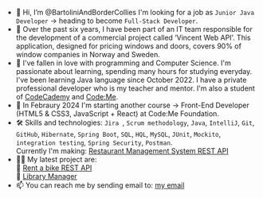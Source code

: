 - 👋 Hi, I’m @BartoliniAndBorderCollies I'm looking for a job as `Junior Java Developer` -> heading to become `Full-Stack Developer`.
- 🔭 Over the past six years, I have been part of an IT team responsible for the development of a commercial project called ‘Vincent Web API’. This application, designed for pricing windows and doors, covers 90% of window companies in Norway and Sweden.
- 👀 I've fallen in love with programming and Computer Science. I'm passionate about learning, spending many hours for studying everyday.
  I've been learning Java language since October 2022. I have a private professional developer who is my teacher and mentor. I'm also a student of [CodeCademy](https://www.codecademy.com/learn) and [Code:Me](https://codeme.pl/).
- 🌱 In Febraury 2024 I'm starting another course -> Front-End Developer (HTML5 & CSS3, JavaScript + React) at Code:Me Foundation. 
- 🛠 Skills and technologies: `Jira `, `Scrum methodology`, `Java`, `IntelliJ`, `Git`, `GitHub`, `Hibernate`, `Spring Boot`, `SQL`, `HQL`, `MySQL`, `JUnit`, `Mockito`, `integration testing`, `Spring Security`, `Postman`. <br>
  Currently I'm making: [Restaurant Management System REST API](https://github.com/BartoliniAndBorderCollies/Restaurant_Management_System_REST_API)
  <br>
- 👩‍💻 My latest project are: <br>
🔭 [Rent a bike REST API](https://github.com/BartoliniAndBorderCollies/Bike.v2_REST_API)
<br> 🔭 [Library Manager](https://github.com/BartoliniAndBorderCollies/Library_Manager_Official)
- 📫 You can reach me by sending email to: <a href="mailto:bartek.klodnicki@gmail.com">my email</a>

<!---
BartoliniAndBorderCollies/BartoliniAndBorderCollies is a ✨ special ✨ repository because its `README.md` (this file) appears on your GitHub profile.
You can click the Preview link to take a look at your changes.
--->

